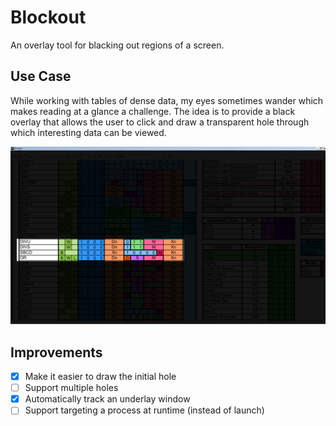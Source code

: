 # Blockout

An overlay tool for blacking out regions of a screen.

## Use Case

While working with tables of dense data, my eyes sometimes wander which makes reading
at a glance a challenge. The idea is to provide a black overlay that allows the user
to click and draw a transparent hole through which interesting data can be viewed.

![demo](screenshots/overlay.png)

## Improvements

- [X] Make it easier to draw the initial hole
- [ ] Support multiple holes
- [X] Automatically track an underlay window
- [ ] Support targeting a process at runtime (instead of launch)